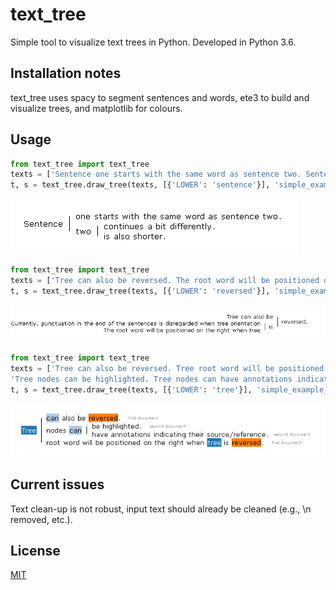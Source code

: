 # text_tree

Simple tool to visualize text trees in Python.
Developed in Python 3.6.

## Installation notes
text_tree uses spacy to segment sentences and words, ete3 to build and visualize trees, and matplotlib for colours.

## Usage

```python
from text_tree import text_tree
texts = ['Sentence one starts with the same word as sentence two. Sentence two continues a bit differently. Sentence two is also shorter. Last sentence does not meet criteria for root word.']
t, s = text_tree.draw_tree(texts, [{'LOWER': 'sentence'}], 'simple_example.png')
```

![Simple example](test/simple_example.png)

```python
from text_tree import text_tree
texts = ['Tree can also be reversed. The root word will be positioned on the right when tree is reversed. Currently, punctuation in the end of the sentences is disregarded when tree orientation is reversed.']
t, s = text_tree.draw_tree(texts, [{'LOWER': 'reversed'}], 'simple_example_reversed.png', reverse=True)
```

![Reverse example](test/simple_example_reversed.png)

```python
from text_tree import text_tree
texts = ['Tree can also be reversed. Tree root word will be positioned on the right when tree is reversed. Currently, punctuation in the end of the sentences is disregarded when tree orientation is reversed.',
'Tree nodes can be highlighted. Tree nodes can have annotations indicating their source/reference.']
t, s = text_tree.draw_tree(texts, [{'LOWER': 'tree'}], 'simple_example_highlights_refs.png', highlights=['tree', 'can', 'revers'], doc_refs=['first document', 'second document'])
```

![Highlight and refs example](test/simple_example_highlights_refs.png)

## Current issues
Text clean-up is not robust, input text should already be cleaned (e.g., \n removed, etc.).

## License
[MIT](https://choosealicense.com/licenses/mit/)